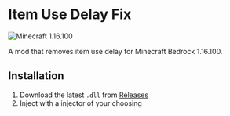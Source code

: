 # Item Use Delay Fix

![Minecraft 1.16.100](https://img.shields.io/badge/Minecraft-1.16.100-brightgreen)

A mod that removes item use delay for Minecraft Bedrock 1.16.100.

## Installation
1. Download the latest `.dll` from [Releases](https://github.com/yourusername/ItemUseDelayFix/releases)
2. Inject with a injector of your choosing
